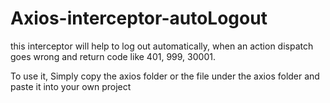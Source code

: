 # Axios-interceptor-autoLogout

this interceptor will help to log out automatically, when an action dispatch goes wrong and return code like 401, 999, 30001.

To use it, Simply copy the axios folder or the file under the axios folder and paste it into your own project
